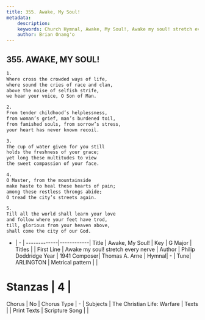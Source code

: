 ```yaml
---
title: 355. Awake, My Soul!
metadata:
    description: 
    keywords: Church Hymnal, Awake, My Soul!, Awake my soul! stretch every nerve, 
    author: Brian Onang'o
---
```



## 355. AWAKE, MY SOUL!

```txt
1.
Where cross the crowded ways of life,
where sound the cries of race and clan,
above the noise of selfish strife,
we hear your voice, O Son of Man.

2.
From tender childhood’s helplessness,
from woman’s grief, man’s burdened toil,
from famished souls, from sorrow’s stress,
your heart has never known recoil.

3.
The cup of water given for you still
holds the freshness of your grace;
yet long these multitudes to view
the sweet compassion of your face.

4.
O Master, from the mountainside
make haste to heal these hearts of pain;
among these restless throngs abide;
O tread the city’s streets again.

5.
Till all the world shall learn your love
and follow where your feet have trod,
till, glorious from your heaven above,
shall come the city of our God.
```

- |   -  |
-------------|------------|
Title | Awake, My Soul! |
Key | G Major |
Titles |  |
First Line | Awake my soul! stretch every nerve |
Author | Philip Doddridge
Year | 1941
Composer| Thomas A. Arne |
Hymnal|  - |
Tune| ARLINGTON |
Metrical pattern | |
# Stanzas | 4 |
Chorus | No |
Chorus Type | - |
Subjects | The Christian Life: Warfare |
Texts |  |
Print Texts | 
Scripture Song |  |
  
